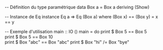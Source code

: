 -- Définition du type paramétrique
data Box a = Box a
    deriving (Show)

-- Instance de Eq
instance Eq a => Eq (Box a) where
    (Box x) == (Box y) = x == y

-- Exemple d'utilisation
main :: IO ()
main = do
    print $ Box 5 == Box 5        
    print $ Box 5 == Box 10       
    print $ Box "abc" == Box "abc" 
    print $ Box "hi" /= Box "bye"  
